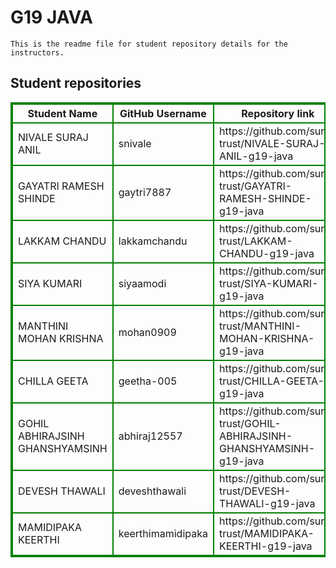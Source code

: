 # G19 JAVA
    This is the readme file for student repository details for the instructors.
## Student repositories 
<table style="border : 2px solid green; width:100%;">
<tr >
<th style="border : 2px solid green;">Student Name</th>
<th style="border : 2px solid green;">GitHub Username</th>
<th style="border : 2px solid green;">Repository link</th>
</tr>
<tr style="border : 2px solid green;">
<td style="border : 2px solid green;">NIVALE SURAJ ANIL</td> 

<td style="border : 2px solid green;">snivale</td> 

<td style="border : 2px solid green;">https://github.com/sure-trust/NIVALE-SURAJ-ANIL-g19-java</td> 
</tr>

<tr style="border : 2px solid green;">
<td style="border : 2px solid green;">GAYATRI RAMESH SHINDE</td> 

<td style="border : 2px solid green;">gaytri7887</td> 

<td style="border : 2px solid green;">https://github.com/sure-trust/GAYATRI-RAMESH-SHINDE-g19-java</td> 
</tr>

<tr style="border : 2px solid green;">
<td style="border : 2px solid green;">LAKKAM CHANDU</td> 

<td style="border : 2px solid green;">lakkamchandu</td> 

<td style="border : 2px solid green;">https://github.com/sure-trust/LAKKAM-CHANDU-g19-java</td> 
</tr>

<tr style="border : 2px solid green;">
<td style="border : 2px solid green;">SIYA KUMARI</td> 

<td style="border : 2px solid green;">siyaamodi</td> 

<td style="border : 2px solid green;">https://github.com/sure-trust/SIYA-KUMARI-g19-java</td> 
</tr>

<tr style="border : 2px solid green;">
<td style="border : 2px solid green;">MANTHINI MOHAN KRISHNA</td> 

<td style="border : 2px solid green;">mohan0909</td> 

<td style="border : 2px solid green;">https://github.com/sure-trust/MANTHINI-MOHAN-KRISHNA-g19-java</td> 
</tr>

<tr style="border : 2px solid green;">
<td style="border : 2px solid green;">CHILLA GEETA</td> 

<td style="border : 2px solid green;">geetha-005</td> 

<td style="border : 2px solid green;">https://github.com/sure-trust/CHILLA-GEETA-g19-java</td> 
</tr>

<tr style="border : 2px solid green;">
<td style="border : 2px solid green;">GOHIL ABHIRAJSINH GHANSHYAMSINH</td> 

<td style="border : 2px solid green;">abhiraj12557</td> 

<td style="border : 2px solid green;">https://github.com/sure-trust/GOHIL-ABHIRAJSINH-GHANSHYAMSINH-g19-java</td> 
</tr>

<tr style="border : 2px solid green;">
<td style="border : 2px solid green;">DEVESH THAWALI</td> 

<td style="border : 2px solid green;">deveshthawali</td> 

<td style="border : 2px solid green;">https://github.com/sure-trust/DEVESH-THAWALI-g19-java</td> 
</tr>

<tr style="border : 2px solid green;">
<td style="border : 2px solid green;">MAMIDIPAKA KEERTHI</td> 

<td style="border : 2px solid green;">keerthimamidipaka</td> 

<td style="border : 2px solid green;">https://github.com/sure-trust/MAMIDIPAKA-KEERTHI-g19-java</td> 
</tr>
